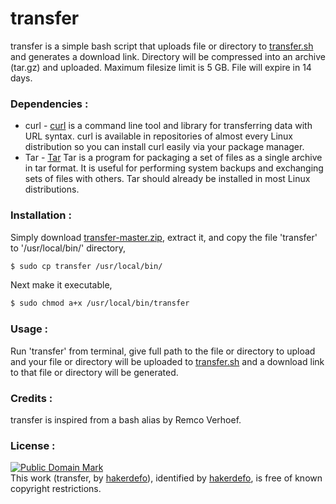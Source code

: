 # transfer
transfer is a simple bash script that uploads file or directory to [transfer.sh] and generates a download link. Directory will be compressed into an archive (tar.gz) and uploaded. Maximum filesize limit is 5 GB. File will expire in 14 days.


### Dependencies :
- curl - [curl] is a command line tool and library for transferring data with URL syntax. curl is available in repositories of almost every Linux distribution so you can install curl easily via your package manager.
- Tar - [Tar] Tar is a program for packaging a set of files as a single archive in tar format. It is useful for performing system backups and exchanging sets of files with others. Tar should already be installed in most Linux distributions.


### Installation :
Simply download [transfer-master.zip], extract it, and copy the file 'transfer' to '/usr/local/bin/' directory,
 ```sh
$ sudo cp transfer /usr/local/bin/
 ```
Next make it executable,
```sh
$ sudo chmod a+x /usr/local/bin/transfer
```


### Usage :
Run 'transfer' from terminal, give full path to the file or directory to upload and your file or directory will be uploaded to [transfer.sh] and a download link to that file or directory will be generated.


### Credits :
transfer is inspired from a bash alias by Remco Verhoef.


### License :
[![Public Domain Mark](http://i.creativecommons.org/p/mark/1.0/88x31.png)](http://creativecommons.org/publicdomain/mark/1.0/)  
This work (<span property="dct:title">transfer</span>, by [<span property="dct:title">hakerdefo</span>](https://github.com/hakerdefo/transfer)), identified by [<span property="dct:title">hakerdefo</span>](https://hakerdefo.blogspot.com), is free of known copyright restrictions.

[transfer.sh]:https://transfer.sh
[curl]:http://curl.haxx.se
[Tar]:https://www.gnu.org/software/tar/
[transfer-master.zip]:https://github.com/hakerdefo/transfer/archive/master.zip
